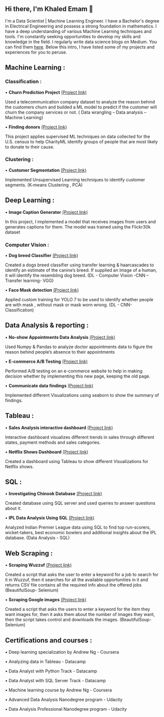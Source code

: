## Hi there, I'm Khaled Emam 👋

I'm a Data Scientist | Machine Learning Engineer. I have a Bachelor's degree in Electrical Engineering and possess a strong foundation in mathematics. I have a deep understanding of various Machine Learning techniques and tools. I'm constantly seeking opportunities to develop my skills and knowledge in the field. I regularly write data science blogs on Medium. You can find them [here](https://medium.com/@khaledeemam). Below this intro, I have listed some of my projects and experiences for you to peruse.

## Machine Learning :

### Classification :

• **Churn Prediction Project** [(Project link)](https://github.com/KhaledEemam/Churn-Prediction)

Used a telecommunication company dataset to analyze the reason behind the customers churn and builded a ML model to predict if the customer will churn the company services or not. ( Data wrangling – Data analysis – Machine Learning) 

• **Finding donors** [(Project link)](https://github.com/KhaledEemam/finding-donors)

This project applies supervised ML techniques on data collected for the U.S. census to help CharityML identify groups of people that are most likely to donate to their cause.

### Clustering :

• **Customer Segmentation** [(Project link)](https://github.com/KhaledEemam/customers-segmentation)

Implemented Unsupervised Learning techniques to identify customer segments. (K-means Clustering , PCA)

## Deep Learning :

• **Image Caption Generator** [(Project link)](https://github.com/KhaledEemam/image-caption-generator)

In this project, I implemented a model that receives images from users and generates captions for them. The model was trained using the Flickr30k dataset

### Computer Vision :

• **Dog breed Classifier** [(Project link)](https://github.com/KhaledEemam/Dog_breed_classifier_using_CNN)

Created a dogs breed classifier using transfer learning & haarcascades to identify an estimate of the canine’s breed. If supplied an image of a human, it will identify the resembling dog breed. (DL - Computer Vision -CNN – Transfer learning- VGG)

• **Face Mask detection** [(Project link)](https://github.com/KhaledEemam/face_mask_detection_YOLO7_CNN)

Applied custom training for YOLO 7  to be used to identify whether people are with mask , without mask or mask worn wrong. (DL - CNN- Classification)

## Data Analysis & reporting :

• **No-show Appointments Data Analysis** [(Project link)](https://github.com/KhaledEemam/Udacity_analyzing_no_show_appointments_data)

Used Numpy & Pandas to analyze doctor appointments data to figure the reason behind people’s absence to their appointments

• **E-commerce A/B Testing** [(Project link)](https://github.com/KhaledEemam/udacity_analyze_AB_Test_results)

Performed A/B testing on an e-commerce website to help in making decision whether by implementing this new page, keeping the old page.

• **Communicate data findings** [(Project link)](https://github.com/KhaledEemam/Udacity_Communicate_data-findings)

Implemented different Visualizations using seaborn to show the summary of findings.

## Tableau :

• **Sales Analysis interactive dashboard** [(Project link)](https://github.com/KhaledEemam/sales_analysis_interactive_tableau)

Interactive dashboard visualizes different trends in sales through different states, payment methods and sales categories.

• **Netflix Shows Dashboard** [(Project link)](https://github.com/KhaledEemam/netflix_dashboard_tableau)

Created a dashboard using Tableau to show different Visualizations for Netflix shows.

## SQL :

• **Investigating Chinook Database** [(Project link)](https://github.com/KhaledEemam/chinook_database_sql_server)

Created database using SQL server and used queries to answer questions about it.

• **IPL Data Analysis Using SQL** [(Project link)](https://github.com/KhaledEemam/exploring_IPL_database_with_SQL)

 Analyzed Indian Premier League data using SQL to find top run-scorers, wicket-takers, best economic bowlers and additional insights about the IPL database. (Data Analysis - SQL)

## Web Scraping :

•	**Scraping Wuzzuf** [(Project link)](https://github.com/KhaledEemam/web_scraping_wuzzuf-)

Created a script that asks the user to enter a keyword for a job to search for it in Wuzzuf, then it searches for all the available opportunities in it and returns CSV file contains all the required info about the offered jobs (BeautifulSoup- Selenium)

•	**Scraping Google images** [(Project link)](https://github.com/KhaledEemam/web_scraping_downloading_images)

Created a script that asks the users to enter a keyword for the item they want images for, then it asks them about the number of images they want, then the script takes control and downloads the images. (BeautifulSoup- Selenium)

## Certifications and courses :

• Deep learning specialization by Andrew Ng - Coursera

• Analyzing data in Tableau - Datacamp

• Data Analyst with Python Track - Datacamp

• Data Analyst with SQL Server Track - Datacamp

• Machine learning course by Andrew Ng - Coursera

• Advanced Data Analysis Nanodegree program - Udacity

• Data Analysis Professional Nanodegree program - Udacity
